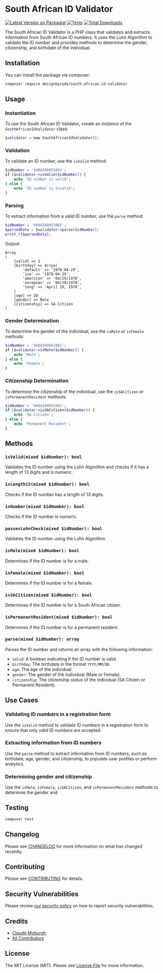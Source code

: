 # South African ID Validator

[![Latest Version on Packagist](https://img.shields.io/packagist/v/designbycode/south-african-id-validator.svg?style=flat-square)](https://packagist.org/packages/designbycode/south-african-id-validator)
[![Tests](https://img.shields.io/github/actions/workflow/status/designbycode/south-african-id-validator/run-tests.yml?branch=main&label=tests&style=flat-square)](https://github.com/designbycode/south-african-id-validator/actions/workflows/run-tests.yml)
[![Total Downloads](https://img.shields.io/packagist/dt/designbycode/south-african-id-validator.svg?style=flat-square)](https://packagist.org/packages/designbycode/south-african-id-validator)

The South African ID Validator is a PHP class that validates and extracts information from South African ID numbers. It uses the Luhn Algorithm to validate the ID number and provides methods to determine the gender, citizenship, and birthdate of the individual.

## Installation

You can install the package via composer:

```bash
composer require designbycode/south-african-id-validator
```

## Usage


### Instantiation

To use the South African ID Validator, create an instance of the `SouthAfricanIdValidator` class:
```php
$validator = new SouthAfricanIdValidator();
```
### Validation

To validate an ID number, use the `isValid` method:
```php
$idNumber = '9404260051081';
if ($validator->isValid($idNumber)) {
    echo 'ID number is valid';
} else {
    echo 'ID number is invalid';
}
```
### Parsing

To extract information from a valid ID number, use the `parse` method:
```php
$idNumber = '9404260051081';
$parsedData = $validator->parse($idNumber);
print_r($parsedData);
```
Output:
```
Array
(
    [valid] => 1
    [birthday] => Arrya(
        'default' => '1978-04-29',
        'iso' => '1978-04-29',
        'american' => '04/29/1978',
        'european' => '04/29/1978',
        'long' => 'April 29, 1978',
    )
    [age] => 28
    [gender] => Male
    [citizenship] => SA Citizen
)
```
### Gender Determination

To determine the gender of the individual, use the `isMale` or `isFemale` methods:
```php
$idNumber = '9404260051081';
if ($validator->isMale($idNumber)) {
    echo 'Male';
} else {
    echo 'Female';
}
```
### Citizenship Determination

To determine the citizenship of the individual, use the `isSACitizen` or `isPermanentResident` methods:
```php
$idNumber = '9404260051081';
if ($validator->isSACitizen($idNumber)) {
    echo 'SA Citizen';
} else {
    echo 'Permanent Resident';
}
```
**Methods**
---------

### `isValid(mixed $idNumber): bool`

Validates the ID number using the Luhn Algorithm and checks if it has a length of 13 digits and is numeric.

### `isLength13(mixed $idNumber): bool`

Checks if the ID number has a length of 13 digits.

### `isNumber(mixed $idNumber): bool`

Checks if the ID number is numeric.

### `passesLuhnCheck(mixed $idNumber): bool`

Validates the ID number using the Luhn Algorithm.

### `isMale(mixed $idNumber): bool`

Determines if the ID number is for a male.

### `isFemale(mixed $idNumber): bool`

Determines if the ID number is for a female.

### `isSACitizen(mixed $idNumber): bool`

Determines if the ID number is for a South African citizen.

### `isPermanentResident(mixed $idNumber): bool`

Determines if the ID number is for a permanent resident.

### `parse(mixed $idNumber): array`

Parses the ID number and returns an array with the following information:

* `valid`: A boolean indicating if the ID number is valid.
* `birthday`: The birthdate in the format `YYYY/MM/DD`.
* `age`: The age of the individual.
* `gender`: The gender of the individual (Male or Female).
* `citizenship`: The citizenship status of the individual (SA Citizen or Permanent Resident).

**Use Cases**
------------

### Validating ID numbers in a registration form

Use the `isValid` method to validate ID numbers in a registration form to ensure that only valid ID numbers are accepted.

### Extracting information from ID numbers

Use the `parse` method to extract information from ID numbers, such as birthdate, age, gender, and citizenship, to populate user profiles or perform analytics.

### Determining gender and citizenship

Use the `isMale`, `isFemale`, `isSACitizen`, and `isPermanentResident` methods to determine the gender and

## Testing

```bash
composer test
```

## Changelog

Please see [CHANGELOG](CHANGELOG.md) for more information on what has changed recently.

## Contributing

Please see [CONTRIBUTING](https://github.com/spatie/.github/blob/main/CONTRIBUTING.md) for details.

## Security Vulnerabilities

Please review [our security policy](../../security/policy) on how to report security vulnerabilities.

## Credits

- [Claude Myburgh](https://github.com/claudemyburgh)
- [All Contributors](../../contributors)

## License

The MIT License (MIT). Please see [License File](LICENSE.md) for more information.
